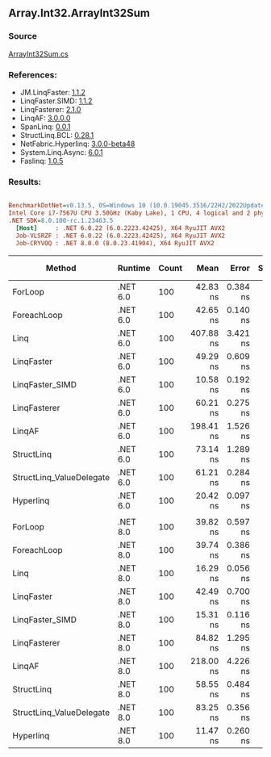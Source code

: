 ﻿## Array.Int32.ArrayInt32Sum

### Source
[ArrayInt32Sum.cs](../LinqBenchmarks/Array/Int32/ArrayInt32Sum.cs)

### References:
- JM.LinqFaster: [1.1.2](https://www.nuget.org/packages/JM.LinqFaster/1.1.2)
- LinqFaster.SIMD: [1.1.2](https://www.nuget.org/packages/LinqFaster.SIMD/1.0.3)
- LinqFasterer: [2.1.0](https://www.nuget.org/packages/LinqFasterer/2.1.0)
- LinqAF: [3.0.0.0](https://www.nuget.org/packages/LinqAF/3.0.0.0)
- SpanLinq: [0.0.1](https://www.nuget.org/packages/SpanLinq/0.0.1)
- StructLinq.BCL: [0.28.1](https://www.nuget.org/packages/StructLinq/0.28.1)
- NetFabric.Hyperlinq: [3.0.0-beta48](https://www.nuget.org/packages/NetFabric.Hyperlinq/3.0.0-beta48)
- System.Linq.Async: [6.0.1](https://www.nuget.org/packages/System.Linq.Async/6.0.1)
- Faslinq: [1.0.5](https://www.nuget.org/packages/Faslinq/1.0.5)

### Results:
``` ini

BenchmarkDotNet=v0.13.5, OS=Windows 10 (10.0.19045.3516/22H2/2022Update)
Intel Core i7-7567U CPU 3.50GHz (Kaby Lake), 1 CPU, 4 logical and 2 physical cores
.NET SDK=8.0.100-rc.1.23463.5
  [Host]     : .NET 6.0.22 (6.0.2223.42425), X64 RyuJIT AVX2
  Job-VLSRZF : .NET 6.0.22 (6.0.2223.42425), X64 RyuJIT AVX2
  Job-CRYVOQ : .NET 8.0.0 (8.0.23.41904), X64 RyuJIT AVX2


```
|                   Method |  Runtime | Count |      Mean |    Error |   StdDev |    Median |        Ratio | RatioSD |   Gen0 | Allocated | Alloc Ratio |
|------------------------- |--------- |------ |----------:|---------:|---------:|----------:|-------------:|--------:|-------:|----------:|------------:|
|                  ForLoop | .NET 6.0 |   100 |  42.83 ns | 0.384 ns | 0.299 ns |  42.67 ns |     baseline |         |      - |         - |          NA |
|              ForeachLoop | .NET 6.0 |   100 |  42.65 ns | 0.140 ns | 0.109 ns |  42.61 ns | 1.00x faster |   0.01x |      - |         - |          NA |
|                     Linq | .NET 6.0 |   100 | 407.88 ns | 3.421 ns | 2.671 ns | 407.23 ns | 9.52x slower |   0.09x | 0.0153 |      32 B |          NA |
|               LinqFaster | .NET 6.0 |   100 |  49.29 ns | 0.609 ns | 0.598 ns |  49.08 ns | 1.15x slower |   0.02x |      - |         - |          NA |
|          LinqFaster_SIMD | .NET 6.0 |   100 |  10.58 ns | 0.192 ns | 0.213 ns |  10.53 ns | 4.04x faster |   0.10x |      - |         - |          NA |
|             LinqFasterer | .NET 6.0 |   100 |  60.21 ns | 0.275 ns | 0.257 ns |  60.14 ns | 1.41x slower |   0.01x |      - |         - |          NA |
|                   LinqAF | .NET 6.0 |   100 | 198.41 ns | 1.526 ns | 1.353 ns | 198.20 ns | 4.64x slower |   0.04x |      - |         - |          NA |
|               StructLinq | .NET 6.0 |   100 |  73.14 ns | 1.289 ns | 1.142 ns |  72.65 ns | 1.71x slower |   0.03x | 0.0153 |      32 B |          NA |
| StructLinq_ValueDelegate | .NET 6.0 |   100 |  61.21 ns | 0.284 ns | 0.237 ns |  61.16 ns | 1.43x slower |   0.01x |      - |         - |          NA |
|                Hyperlinq | .NET 6.0 |   100 |  20.42 ns | 0.097 ns | 0.076 ns |  20.40 ns | 2.10x faster |   0.02x |      - |         - |          NA |
|                          |          |       |           |          |          |           |              |         |        |           |             |
|                  ForLoop | .NET 8.0 |   100 |  39.82 ns | 0.597 ns | 0.664 ns |  39.65 ns |     baseline |         |      - |         - |          NA |
|              ForeachLoop | .NET 8.0 |   100 |  39.74 ns | 0.386 ns | 0.459 ns |  39.63 ns | 1.00x faster |   0.02x |      - |         - |          NA |
|                     Linq | .NET 8.0 |   100 |  16.29 ns | 0.056 ns | 0.047 ns |  16.29 ns | 2.45x faster |   0.04x |      - |         - |          NA |
|               LinqFaster | .NET 8.0 |   100 |  42.49 ns | 0.700 ns | 0.886 ns |  42.18 ns | 1.07x slower |   0.03x |      - |         - |          NA |
|          LinqFaster_SIMD | .NET 8.0 |   100 |  15.31 ns | 0.116 ns | 0.090 ns |  15.32 ns | 2.60x faster |   0.04x |      - |         - |          NA |
|             LinqFasterer | .NET 8.0 |   100 |  84.82 ns | 1.295 ns | 2.234 ns |  83.81 ns | 2.13x slower |   0.05x |      - |         - |          NA |
|                   LinqAF | .NET 8.0 |   100 | 218.00 ns | 4.226 ns | 3.747 ns | 216.18 ns | 5.46x slower |   0.15x |      - |         - |          NA |
|               StructLinq | .NET 8.0 |   100 |  58.55 ns | 0.484 ns | 0.378 ns |  58.46 ns | 1.47x slower |   0.03x | 0.0153 |      32 B |          NA |
| StructLinq_ValueDelegate | .NET 8.0 |   100 |  83.25 ns | 0.356 ns | 0.278 ns |  83.15 ns | 2.09x slower |   0.03x |      - |         - |          NA |
|                Hyperlinq | .NET 8.0 |   100 |  11.47 ns | 0.260 ns | 0.652 ns |  11.18 ns | 3.43x faster |   0.21x |      - |         - |          NA |
